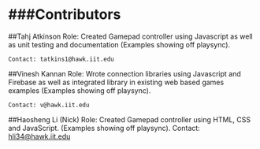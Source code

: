 ###Contributors
===============
##Tahj Atkinson 
	Role: Created Gamepad controller using Javascript as well as unit testing and documentation (Examples showing off playsync).

	Contact: tatkins1@hawk.iit.edu

##Vinesh Kannan 
	Role: Wrote connection libraries using Javascript and Firebase as well as integrated library in existing web based games examples (Examples showing off playsync).

	Contact: v@hawk.iit.edu

##Haosheng Li (Nick)
	Role: Created Gamepad controller using HTML, CSS and JavaScript. (Examples showing off playsync). 
	Contact: hli34@hawk.iit.edu

